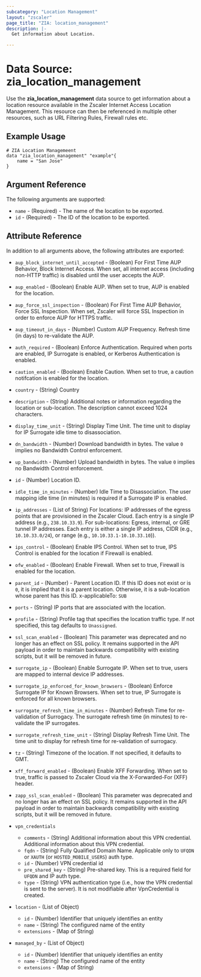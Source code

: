 ```yaml
---
subcategory: "Location Management"
layout: "zscaler"
page_title: "ZIA: location_management"
description: |-
  Get information about Location.

---
```


# Data Source: zia_location_management

Use the **zia_location_management** data source to get information about a location resource available in the Zscaler Internet Access Location Management. This resource can then be referenced in multiple other resources, such as URL Filtering Rules, Firewall rules etc.

## Example Usage

```hcl
# ZIA Location Managemeent
data "zia_location_management" "example"{
    name = "San Jose"
}
```

## Argument Reference

The following arguments are supported:

* `name` - (Required) - The name of the location to be exported.
* `id` - (Required) - The ID of the location to be exported.

## Attribute Reference

In addition to all arguments above, the following attributes are exported:

* `aup_block_internet_until_accepted` - (Boolean) For First Time AUP Behavior, Block Internet Access. When set, all internet access (including non-HTTP traffic) is disabled until the user accepts the AUP.
* `aup_enabled` - (Boolean) Enable AUP. When set to true, AUP is enabled for the location.
* `aup_force_ssl_inspection` - (Boolean) For First Time AUP Behavior, Force SSL Inspection. When set, Zscaler will force SSL Inspection in order to enforce AUP for HTTPS traffic.
* `aup_timeout_in_days` - (Number) Custom AUP Frequency. Refresh time (in days) to re-validate the AUP.
* `auth_required` - (Boolean) Enforce Authentication. Required when ports are enabled, IP Surrogate is enabled, or Kerberos Authentication is enabled.
* `caution_enabled` - (Boolean) Enable Caution. When set to true, a caution notifcation is enabled for the location.
* `country` - (String) Country
* `description` - (String) Additional notes or information regarding the location or sub-location. The description cannot exceed 1024 characters.
* `display_time_unit` - (String) Display Time Unit. The time unit to display for IP Surrogate idle time to disassociation.
* `dn_bandwidth` - (Number) Download bandwidth in bytes. The value `0` implies no Bandwidth Control enforcement.
* `up_bandwidth` - (Number) Upload bandwidth in bytes. The value `0` implies no Bandwidth Control enforcement.
* `id` - (Number) Location ID.
* `idle_time_in_minutes` - (Number) Idle Time to Disassociation. The user mapping idle time (in minutes) is required if a Surrogate IP is enabled.
* `ip_addresses` - (List of String) For locations: IP addresses of the egress points that are provisioned in the Zscaler Cloud. Each entry is a single IP address (e.g., `238.10.33.9`). For sub-locations: Egress, internal, or GRE tunnel IP addresses. Each entry is either a single IP address, CIDR (e.g., `10.10.33.0/24`), or range (e.g., `10.10.33.1-10.10.33.10`)).
* `ips_control` - (Boolean) Enable IPS Control. When set to true, IPS Control is enabled for the location if Firewall is enabled.
* `ofw_enabled` - (Boolean) Enable Firewall. When set to true, Firewall is enabled for the location.
* `parent_id` - (Number) - Parent Location ID. If this ID does not exist or is `0`, it is implied that it is a parent location. Otherwise, it is a sub-location whose parent has this ID. x-applicableTo: `SUB`
* `ports` - (String) IP ports that are associated with the location.
* `profile` - (String) Profile tag that specifies the location traffic type. If not specified, this tag defaults to `Unassigned`.
* `ssl_scan_enabled` - (Boolean) This parameter was deprecated and no longer has an effect on SSL policy. It remains supported in the API payload in order to maintain backwards compatibility with existing scripts, but it will be removed in future.
* `surrogate_ip` - (Boolean) Enable Surrogate IP. When set to true, users are mapped to internal device IP addresses.
* `surrogate_ip_enforced_for_known_browsers` - (Boolean) Enforce Surrogate IP for Known Browsers. When set to true, IP Surrogate is enforced for all known browsers.
* `surrogate_refresh_time_in_minutes` - (Number) Refresh Time for re-validation of Surrogacy. The surrogate refresh time (in minutes) to re-validate the IP surrogates.
* `surrogate_refresh_time_unit` - (String) Display Refresh Time Unit. The time unit to display for refresh time for re-validation of surrogacy.
* `tz` - (String) Timezone of the location. If not specified, it defaults to GMT.
* `xff_forward_enabled` - (Boolean) Enable XFF Forwarding. When set to true, traffic is passed to Zscaler Cloud via the X-Forwarded-For (XFF) header.
* `zapp_ssl_scan_enabled` - (Boolean) This parameter was deprecated and no longer has an effect on SSL policy. It remains supported in the API payload in order to maintain backwards compatibility with existing scripts, but it will be removed in future.

* `vpn_credentials`
  * `comments` - (String) Additional information about this VPN credential.
    Additional information about this VPN credential.
  * `fqdn` - (String) Fully Qualified Domain Name. Applicable only to `UFQDN` or `XAUTH` (or `HOSTED_MOBILE_USERS`) auth type.
  * `id` - (Number) VPN credential id
  * `pre_shared_key` - (String) Pre-shared key. This is a required field for `UFQDN` and IP auth type.
  * `type` - (String) VPN authentication type (i.e., how the VPN credential is sent to the server). It is not modifiable after VpnCredential is created.

* `location` - (List of Object)
  * `id` - (Number) Identifier that uniquely identifies an entity
  * `name` - (String) The configured name of the entity
  * `extensions` - (Map of String)

* `managed_by` - (List of Object)
  * `id` - (Number) Identifier that uniquely identifies an entity
  * `name` - (String) The configured name of the entity
  * `extensions` - (Map of String)
